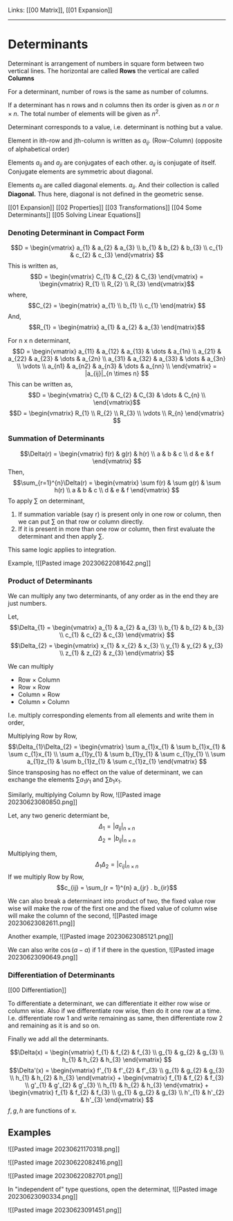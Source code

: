 Links: [[00 Matrix]], [[01 Expansion]]
___
# Determinants
Determinant is arrangement of numbers in square form between two vertical lines. The horizontal are called **Rows** the vertical are called **Columns**

For a determinant, number of rows is the same as number of columns. 

If a determinant has n rows and n columns then its order is given as $n$ or $n \times n$.  The total number of elements will be given as $n^{2}$. 

Determinant corresponds to a value, i.e. determinant is nothing but a value. 

Element in ith-row and jth-column is written as $a_{ij}$. (Row-Column) (opposite of alphabetical order)

Elements $a_{ij}$ and $a_{ji}$ are conjugates of each other. $a_{ii}$ is conjugate of itself. Conjugate elements are symmetric about diagonal. 

Elements $a_{ii}$ are called diagonal elements. $a_{ii}$. And their collection is called **Diagonal.** Thus here, diagonal is not defined in the geometric sense. 

[[01 Expansion]]
[[02 Properties]]
[[03 Transformations]]
[[04 Some Determinants]]
[[05 Solving Linear Equations]]

### Denoting Determinant in Compact Form
$$D = 
\begin{vmatrix}
a_{1} & a_{2} & a_{3} \\
b_{1} & b_{2} & b_{3} \\
c_{1} & c_{2} & c_{3} 
\end{vmatrix}
$$
This is written as,
$$D = 
\begin{vmatrix}
C_{1} & C_{2} & C_{3} 
\end{vmatrix} = 
\begin{vmatrix}
R_{1} \\
R_{2} \\
R_{3}
\end{vmatrix}$$
where, 
$$C_{2} = \begin{matrix}
a_{1} \\
b_{1} \\
c_{1}
\end{matrix}
$$
And, 
$$R_{1} = \begin{matrix}
a_{1} & a_{2} & a_{3}
\end{matrix}$$

For n x n determinant,
$$D = 
\begin{vmatrix}
a_{11} & a_{12} & a_{13} & \dots & a_{1n} \\
a_{21} & a_{22} & a_{23} & \dots & a_{2n} \\
a_{31} & a_{32} & a_{33} & \dots & a_{3n} \\
\vdots  \\
a_{n1} & a_{n2} & a_{n3} & \dots & a_{nn} \\
\end{vmatrix} = |a_{ij}|_{n \times n}
$$
This can be written as,
$$D = 
\begin{vmatrix}
C_{1} & C_{2} & C_{3} & \dots & C_{n}  \\
\end{vmatrix}$$
$$D = 
\begin{vmatrix}
R_{1} \\
R_{2} \\
R_{3} \\
\vdots \\
R_{n}
\end{vmatrix}
$$


### Summation of Determinants
$$\Delta(r) = 
\begin{vmatrix}
f(r) & g(r) & h(r) \\
a & b & c \\
d & e & f
\end{vmatrix}
$$
Then,
$$\sum_{r=1}^{n}\Delta(r) = 
\begin{vmatrix}
\sum f(r) & \sum g(r) & \sum h(r) \\
a & b & c \\
d & e & f
\end{vmatrix}
$$
To apply $\sum$ on determinant,
1. If summation variable (say r) is present only in one row or column, then we can put $\sum$ on that row or column directly. 
2. If it is present in more than one row or column, then first evaluate the determinant and then apply $\sum$. 

This same logic applies to integration. 

Example,
![[Pasted image 20230622081642.png]]

### Product of Determinants 
We can multiply any two determinants, of any order as in the end they are just numbers. 

Let,
$$\Delta_{1} = 
\begin{vmatrix}
a_{1} & a_{2} & a_{3} \\
b_{1} & b_{2} & b_{3} \\
c_{1} & c_{2} & c_{3}
\end{vmatrix}
$$
$$\Delta_{2} =
\begin{vmatrix}
x_{1} & x_{2} & x_{3} \\
y_{1} & y_{2} & y_{3} \\
z_{1} & z_{2} & z_{3}
\end{vmatrix}
$$

We can multiply
- Row $\times$ Column
- Row $\times$ Row 
- Column $\times$ Row
- Column $\times$ Column

I.e. multiply corresponding elements from all elements and write them in order,

Multiplying Row by Row,
$$\Delta_{1}\Delta_{2} = 
\begin{vmatrix}
\sum a_{1}x_{1} & \sum b_{1}x_{1} & \sum c_{1}x_{1} \\
\sum a_{1}y_{1} & \sum b_{1}y_{1} & \sum c_{1}y_{1} \\
\sum a_{1}z_{1} & \sum b_{1}z_{1} & \sum c_{1}z_{1}
\end{vmatrix}
$$
Since transposing has no effect on the value of determinant, we can exchange the elements $\sum a_{1}y_{1}$ and $\sum b_{1}x_{1}$. 

Similarly, multiplying Column by Row,
![[Pasted image 20230623080850.png]]

Let, any two generic determiant be,
$$\Delta_{1} = |a_{ij}|_{n \times n}$$
$$\Delta_{2} = |b_{ij}|_{n \times n}$$

Multiplying them,
$$\Delta_{1}\Delta_{2} = |c_{ij}|_{n\times n}$$
If we multiply Row by Row,
$$c_{ij} = \sum_{r = 1}^{n} a_{jr} . b_{ir}$$

We can also break a determinant into product of two, the fixed value row wise will make the row of the first one and the fixed value of column wise will make the column of the second,
![[Pasted image 20230623082611.png]]

Another example,
![[Pasted image 20230623085121.png]]

We can also write $\cos(a-a)$ if 1 if there in the question,
![[Pasted image 20230623090649.png]]

### Differentiation of Determinants
[[00 Differentiation]]

To differentiate a determinant, we can differentiate it either row wise or column wise.  Also if we differentiate row wise, then do it one row at a time. I.e. differentiate row 1 and write remaining as same, then differentiate row 2 and remaining as it is and so on. 

Finally we add all the determinants.

$$\Delta(x) = 
\begin{vmatrix}
f_{1} & f_{2} & f_{3} \\
g_{1} & g_{2} & g_{3} \\
h_{1} & h_{2} & h_{3}
\end{vmatrix}
$$
$$\Delta'(x) = 
\begin{vmatrix}
f'_{1} & f'_{2} & f'_{3} \\
g_{1} & g_{2} & g_{3} \\
h_{1} & h_{2} & h_{3}
\end{vmatrix} +
\begin{vmatrix}
f_{1} & f_{2} & f_{3} \\
g'_{1} & g'_{2} & g'_{3} \\
h_{1} & h_{2} & h_{3}
\end{vmatrix} +
\begin{vmatrix}
f_{1} & f_{2} & f_{3} \\
g_{1} & g_{2} & g_{3} \\
h'_{1} & h'_{2} & h'_{3}
\end{vmatrix}
$$
$f,g,h$ are functions of x.

## Examples
![[Pasted image 20230621170318.png]]

![[Pasted image 20230622082416.png]]

![[Pasted image 20230622082701.png]]


In "independent of" type questions, open the determinat,
![[Pasted image 20230623090334.png]]

![[Pasted image 20230623091451.png]]